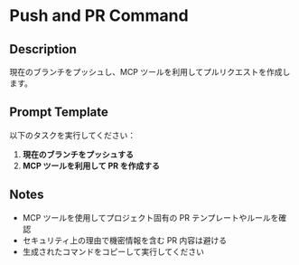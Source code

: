 # Push and PR Command

## Description

現在のブランチをプッシュし、MCP ツールを利用してプルリクエストを作成します。

## Prompt Template

以下のタスクを実行してください：

1. **現在のブランチをプッシュする**
2. **MCP ツールを利用して PR を作成する**

## Notes

- MCP ツールを使用してプロジェクト固有の PR テンプレートやルールを確認
- セキュリティ上の理由で機密情報を含む PR 内容は避ける
- 生成されたコマンドをコピーして実行してください
